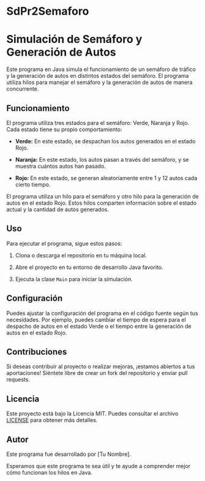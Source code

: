 # SdPr2Semaforo
# Simulación de Semáforo y Generación de Autos

Este programa en Java simula el funcionamiento de un semáforo de tráfico y la generación de autos en distintos estados del semáforo. El programa utiliza hilos para manejar el semáforo y la generación de autos de manera concurrente.

## Funcionamiento

El programa utiliza tres estados para el semáforo: Verde, Naranja y Rojo. Cada estado tiene su propio comportamiento:

- **Verde:** En este estado, se despachan los autos generados en el estado Rojo.

- **Naranja:** En este estado, los autos pasan a través del semáforo, y se muestra cuántos autos han pasado.

- **Rojo:** En este estado, se generan aleatoriamente entre 1 y 12 autos cada cierto tiempo.

El programa utiliza un hilo para el semáforo y otro hilo para la generación de autos en el estado Rojo. Estos hilos comparten información sobre el estado actual y la cantidad de autos generados.

## Uso

Para ejecutar el programa, sigue estos pasos:

1. Clona o descarga el repositorio en tu máquina local.

2. Abre el proyecto en tu entorno de desarrollo Java favorito.

3. Ejecuta la clase `Main` para iniciar la simulación.

## Configuración

Puedes ajustar la configuración del programa en el código fuente según tus necesidades. Por ejemplo, puedes cambiar el tiempo de espera para el despacho de autos en el estado Verde o el tiempo entre la generación de autos en el estado Rojo.

## Contribuciones

Si deseas contribuir al proyecto o realizar mejoras, ¡estamos abiertos a tus aportaciones! Siéntete libre de crear un fork del repositorio y enviar pull requests.

## Licencia

Este proyecto está bajo la Licencia MIT. Puedes consultar el archivo [LICENSE](LICENSE) para obtener más detalles.

## Autor

Este programa fue desarrollado por [Tu Nombre].

Esperamos que este programa te sea útil y te ayude a comprender mejor cómo funcionan los hilos en Java.
